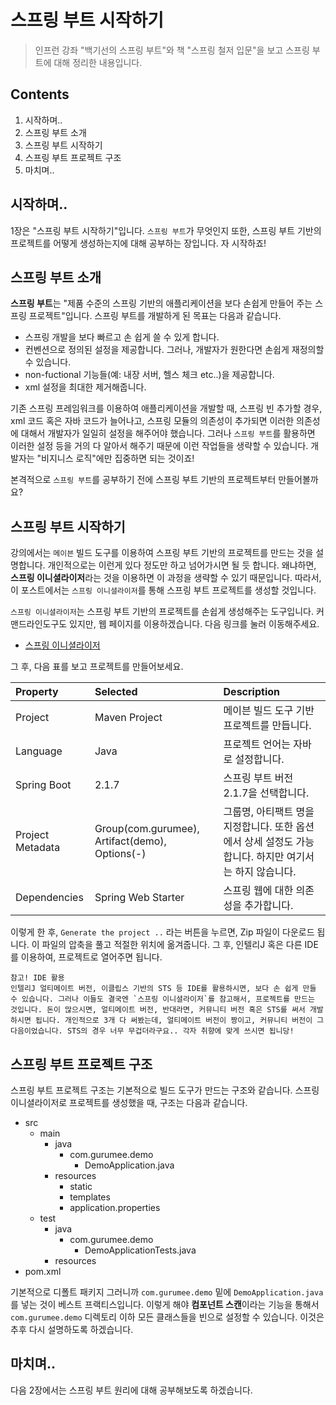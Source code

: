 스프링 부트 시작하기
===================

> 인프런 강좌 "백기선의 스프링 부트"와 책 "스프링 철저 입문"을 보고 스프링 부트에 대해 정리한 내용입니다. 

Contents
------------------

1. 시작하며..
2. 스프링 부트 소개
3. 스프링 부트 시작하기
4. 스프링 부트 프로젝트 구조
5. 마치며..


## 시작하며..

1장은 "스프링 부트 시작하기"입니다. `스프링 부트`가 무엇인지 또한, 스프링 부트 기반의 프로젝트를 어떻게 생성하는지에 대해 공부하는 장입니다. 자 시작하죠!


## 스프링 부트 소개

**스프링 부트**는 "제품 수준의 스프링 기반의 애플리케이션을 보다 손쉽게 만들어 주는 스프링 프로젝트"입니다. 스프링 부트를 개발하게 된 목표는 다음과 같습니다.

* 스프링 개발을 보다 빠르고 손 쉽게 쓸 수 있게 합니다.
* 컨벤션으로 정의된 설정을 제공합니다. 그러나, 개발자가 원한다면 손쉽게 재정의할 수 있습니다.
* non-fuctional 기능들(예: 내장 서버, 헬스 체크 etc..)을 제공합니다.
* xml 설정을 최대한 제거해줍니다.

기존 스프링 프레임워크를 이용하여 애플리케이션을 개발할 때, 스프링 빈 추가할 경우, xml 코드 혹은 자바 코드가 늘어나고, 스프링 모듈의 의존성이 추가되면 이러한 의존성에 대해서 개발자가 일일히 설정을 해주어야 했습니다. 그러나 `스프링 부트`를 활용하면 이러한 설정 등을 거의 다 알아서 해주기 때문에 이런 작업들을 생략할 수 있습니다. 개발자는 "비지니스 로직"에만 집중하면 되는 것이죠! 

본격적으로 `스프링 부트`를 공부하기 전에 스프링 부트 기반의 프로젝트부터 만들어볼까요?


## 스프링 부트 시작하기

강의에서는 `메이븐` 빌드 도구를 이용하여 스프링 부트 기반의 프로젝트를 만드는 것을 설명합니다. 개인적으로는 이런게 있다 정도만 하고 넘어가시면 될 듯 합니다. 왜냐하면, **스프링 이니셜라이저**라는 것을 이용하면 이 과정을 생략할 수 있기 때문입니다. 따라서, 이 포스트에서는 `스프링 이니셜라이저`를 통해 스프링 부트 프로젝트를 생성할 것입니다.

`스프링 이니셜라이저`는 스프링 부트 기반의 프로젝트를 손쉽게 생성해주는 도구입니다. 커맨드라인도구도 있지만, 웹 페이지를 이용하겠습니다. 다음 링크를 눌러 이동해주세요.

* [스프링 이니셜라이저](https://start.spring.io/)

그 후, 다음 표를 보고 프로젝트를 만들어보세요.

| Property | Selected | Description |
| :-- | :-- | :-- |
| Project | Maven Project | 메이븐 빌드 도구 기반 프로젝트를 만듭니다. |
| Language | Java | 프로젝트 언어는 자바로 설정합니다. |
| Spring Boot | 2.1.7 | 스프링 부트 버전 2.1.7을 선택합니다. |
| Project Metadata | Group(com.gurumee), Artifact(demo), Options(-) | 그룹명, 아티팩트 명을 지정합니다. 또한 옵션에서 상세 설정도 가능합니다. 하지만 여기서는 하지 않습니다.  |
| Dependencies | Spring Web Starter | 스프링 웹에 대한 의존성을 추가합니다. |

이렇게 한 후, `Generate the project ..` 라는 버튼을 누르면, Zip 파일이 다운로드 됩니다. 이 파일의 압축을 풀고 적절한 위치에 옮겨줍니다. 그 후, 인텔리J 혹은 다른 IDE를 이용하여, 프로젝트로 열어주면 됩니다.

    참고! IDE 활용
    인텔리J 얼티메이트 버전, 이클립스 기반의 STS 등 IDE를 활용하시면, 보다 손 쉽게 만들 수 있습니다. 그러나 이들도 결국엔 `스프링 이니셜라이저`를 참고해서, 프로젝트를 만드는 것입니다. 돈이 많으시면, 얼티메이트 버전, 반대라면, 커뮤니티 버전 혹은 STS를 써서 개발하시면 됩니다. 개인적으로 3개 다 써봤는데, 얼티메이트 버전이 짱이고, 커뮤니티 버전이 그 다음이었습니다. STS의 경우 너무 무겁더라구요.. 각자 취향에 맞게 쓰시면 됩니당!


## 스프링 부트 프로젝트 구조

스프링 부트 프로젝트 구조는 기본적으로 빌드 도구가 만드는 구조와 같습니다. 스프링 이니셜라이저로 프로젝트를 생성했을 때, 구조는 다음과 같습니다.

* src
    * main
        * java
            * com.gurumee.demo
                * DemoApplication.java
        * resources
            * static
            * templates
            * application.properties
    * test
        * java
            * com.gurumee.demo
                * DemoApplicationTests.java
        * resources
* pom.xml

 기본적으로 디폴트 패키지 그러니까 `com.gurumee.demo` 밑에 `DemoApplication.java`를 넣는 것이 베스트 프랙티스입니다. 이렇게 해야 **컴포넌트 스캔**이라는 기능을 통해서 `com.gurumee.demo` 디렉토리 이하 모든 클래스들을 빈으로 설정할 수 있습니다. 이것은 추후 다시 설명하도록 하겠습니다.


## 마치며..

다음 2장에서는 스프링 부트 원리에 대해 공부해보도록 하겠습니다.